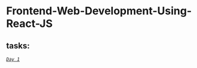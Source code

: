 # Frontend-Web-Development-Using-React-JS
## tasks:
 [*`Day 1`*](https://galvanized-loganberry-747.notion.site/Summer-Tasks-ee3bc1c70fac4c639036adc0688d5789)
